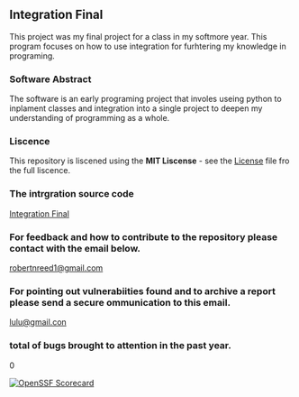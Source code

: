 
## Integration Final

This project was my final project for a class in my softmore year. This program focuses on how to use integration for furhtering my knowledge in programing. 

### Software Abstract

The software is an early programing project that involes useing python to inplament classes and integration into a single project to deepen my understanding of programming as a whole. 

### Liscence
This repository is liscened using the **MIT Liscense** - see the [License](License) file fro the full liscence.

### The intrgration source code
[Integration Final](main.py)

### For feedback and how to contribute to the repository please contact with the email below. 
robertnreed1@gmail.com

### For pointing out vulnerabiities found and to archive a report please send a secure ommunication to this email. 
lulu@gmail.con

### total of bugs brought to attention in the past year.
0

[![OpenSSF Scorecard](htt‌ps://api.securityscorecards.dev/projects/github.com/RobertReed1412/IntegrationFinal/badge)](htt‌ps://securityscorecards.dev/viewer/?uri=github.com/RobertReed1412/IntegrationFina)


